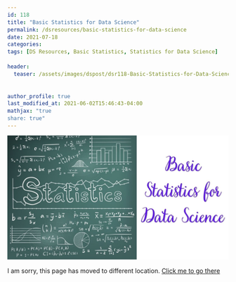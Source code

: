 ```yaml
---
id: 118    
title: "Basic Statistics for Data Science"
permalink: /dsresources/basic-statistics-for-data-science
date: 2021-07-18
categories:
tags: [DS Resources, Basic Statistics, Statistics for Data Science]

header:
  teaser: /assets/images/dspost/dsr118-Basic-Statistics-for-Data-Science.jpg


author_profile: true
last_modified_at: 2021-06-02T15:46:43-04:00
mathjax: "true
share: true"
---
```

![Basic Statistics for Data Science](/assets/images/dspost/dsr118-Basic-Statistics-for-Data-Science.jpg)   

I am sorry, this page has moved to different location. [Click me to go there](/dsblog/basic-statistics-for-data-science)